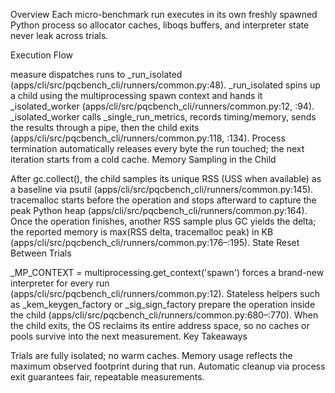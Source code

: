 Overview
Each micro-benchmark run executes in its own freshly spawned Python process so allocator caches, liboqs buffers, and interpreter state never leak across trials.

Execution Flow

measure dispatches runs to _run_isolated (apps/cli/src/pqcbench_cli/runners/common.py:48).
_run_isolated spins up a child using the multiprocessing spawn context and hands it _isolated_worker (apps/cli/src/pqcbench_cli/runners/common.py:12, :94).
_isolated_worker calls _single_run_metrics, records timing/memory, sends the results through a pipe, then the child exits (apps/cli/src/pqcbench_cli/runners/common.py:118, :134).
Process termination automatically releases every byte the run touched; the next iteration starts from a cold cache.
Memory Sampling in the Child

After gc.collect(), the child samples its unique RSS (USS when available) as a baseline via psutil (apps/cli/src/pqcbench_cli/runners/common.py:145).
tracemalloc starts before the operation and stops afterward to capture the peak Python heap (apps/cli/src/pqcbench_cli/runners/common.py:164).
Once the operation finishes, another RSS sample plus GC yields the delta; the reported memory is max(RSS delta, tracemalloc peak) in KB (apps/cli/src/pqcbench_cli/runners/common.py:176–:195).
State Reset Between Trials

_MP_CONTEXT = multiprocessing.get_context('spawn') forces a brand-new interpreter for every run (apps/cli/src/pqcbench_cli/runners/common.py:12).
Stateless helpers such as _kem_keygen_factory or _sig_sign_factory prepare the operation inside the child (apps/cli/src/pqcbench_cli/runners/common.py:680–:770).
When the child exits, the OS reclaims its entire address space, so no caches or pools survive into the next measurement.
Key Takeaways

Trials are fully isolated; no warm caches.
Memory usage reflects the maximum observed footprint during that run.
Automatic cleanup via process exit guarantees fair, repeatable measurements.
